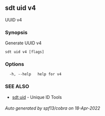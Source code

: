 ## sdt uid v4

UUID v4

### Synopsis

Generate UUID v4

```
sdt uid v4 [flags]
```

### Options

```
  -h, --help   help for v4
```

### SEE ALSO

* [sdt uid](sdt_uid.md)	 - Unique ID Tools

###### Auto generated by spf13/cobra on 18-Apr-2022
